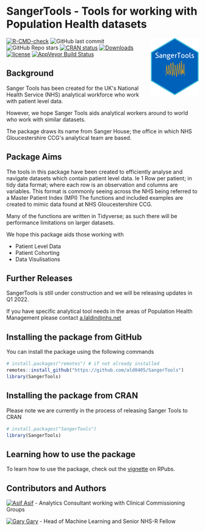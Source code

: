 # SangerTools - Tools for working with Population Health datasets

<p><a href="https://hutsons-hacks.info/"><img src = "man/figures/sangertoolshex.png" width = "125px" height = "150px" align="right"></a></p>

 <!-- badges: start -->
  [![R-CMD-check](https://github.com/ald0405/SangerTools/workflows/R-CMD-check/badge.svg)](https://github.com/ald0405/SangerTools/actions)
![GitHub last commit](https://img.shields.io/github/last-commit/ald0405/SangerTools)
![GitHub Repo stars](https://img.shields.io/github/stars/ald0405/SangerTools?label=SangerToolsR%20Stars)
 [![CRAN status](https://www.r-pkg.org/badges/version/SangerTools)](https://CRAN.R-project.org/package=SangerTools) 
 [![Downloads](https://cranlogs.r-pkg.org/badges/grand-total/SangerTools)](https://cran.r-project.org/package=SangerTools)
[![license](https://img.shields.io/github/license/mashape/apistatus.svg)](https://github.com/ald0405/SangerTools/blob/master/LICENSE)
[![AppVeyor Build
Status](https://ci.appveyor.com/api/projects/status/github/ald0405/SangerTools?branch=master&svg=true)](https://ci.appveyor.com/project/ald0405/SangerTools)

<!-- badges: end -

<!-- badges: end -->


## Background
Sanger Tools has been created for the UK's National Health Service (NHS) analytical workforce who work with patient level data. 

However, we hope Sanger Tools aids analytical workers around to world who work with similar datasets. 


The package draws its name from Sanger House; the office in which NHS Gloucestershire CCG's analytical team are based. 

## Package Aims 
The tools in this package have been created to efficiently analyse and navigate datasets which contain patient level data. Ie 1 Row per patient; in tidy data format; where each row is an observation and columns are variables.  This format is commonly seeing across the NHS being referred to a Master Patient Index (MPI)
The functions and included examples are created to mimic data found at NHS Gloucestershire CCG. 

Many of the functions are written in Tidyverse; as such there will be performance limitations on larger datasets. 




We hope this package aids those working with 
* Patient Level Data
* Patient Cohorting 
* Data Visulisations

## Further Releases
SangerTools is still under construction and we will be releasing updates in Q1 2022.


If you have specific analytical tool needs in the areas of Population Health Management please contact a.laldin@nhs.net 

## Installing the package from GitHub

You can install the package using the following commands

``` r
# install.packages("remotes") # if not already installed
remotes::install_github("https://github.com/ald0405/SangerTools")
library(SangerTools)

```
## Installing the package from CRAN


Please note we are currently in the process of releasing Sanger Tools to CRAN
``` r
# install.packages("SangerTools")
library(SangerTools)

```

## Learning how to use the package

To learn how to use the package, check out the [vignette](https://rpubs.com/StatsGary/851661) on RPubs.

## Contributors and Authors
[![Asif](https://i.stack.imgur.com/gVE0j.png) Asif](https://www.linkedin.com/in/asiflaldin/) - Analytics Consultant working with Clinical Commissioning Groups

[![Gary](https://i.stack.imgur.com/gVE0j.png) Gary](https://www.linkedin.com/in/ghutson/) - Head of Machine Learning and Senior NHS-R Fellow


